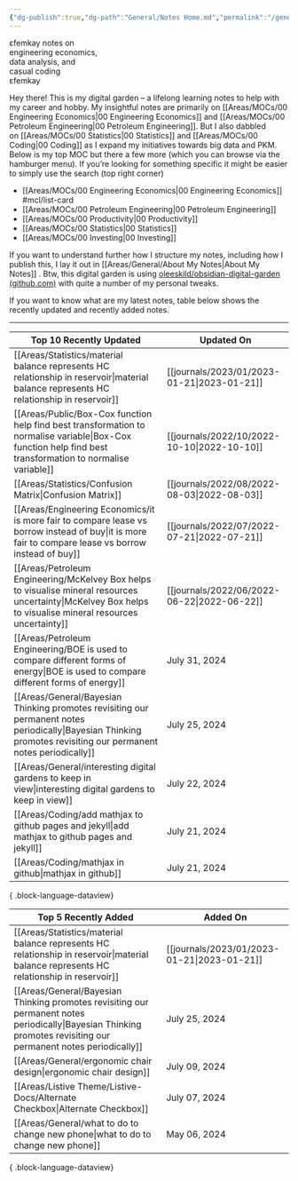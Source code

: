 ```yaml
---
{"dg-publish":true,"dg-path":"General/Notes Home.md","permalink":"/general/notes-home/","title":"Efemkay Notes","tags":["gardenEntry"],"dgShowBacklinks":"false","dgShowToc":"false"}
---
```



<div class="title-intro" ><span class="epsilon">ε</span>femkay notes on <br/>engineering economics, <br/>data analysis, and <br/>casual coding</div>
<span class="epsilon">ε</span>femkay

Hey there! This is my digital garden – a lifelong learning notes to help with my career and hobby. My insightful notes are primarily on [[Areas/MOCs/00 Engineering Economics\|00 Engineering Economics]] and [[Areas/MOCs/00 Petroleum Engineering\|00 Petroleum Engineering]]. But I also dabbled on [[Areas/MOCs/00 Statistics\|00 Statistics]] and [[Areas/MOCs/00 Coding\|00 Coding]] as I expand my initiatives towards big data and PKM. Below is my top MOC but there a few more (which you can browse via the hamburger menu). If you’re looking for something specific it might be easier to simply use the search (top right corner)
- [[Areas/MOCs/00 Engineering Economics\|00 Engineering Economics]] #mcl/list-card
- [[Areas/MOCs/00 Petroleum Engineering\|00 Petroleum Engineering]]
- [[Areas/MOCs/00 Productivity\|00 Productivity]]
- [[Areas/MOCs/00 Statistics\|00 Statistics]]
- [[Areas/MOCs/00 Investing\|00 Investing]]

If you want to understand further how I structure my notes, including how I publish this, I lay it out in [[Areas/General/About My Notes\|About My Notes]] . Btw, this digital garden is using [oleeskild/obsidian-digital-garden (github.com)](https://github.com/oleeskild/obsidian-digital-garden) with quite a number of my personal tweaks.

If you want to know what are my latest notes, table below shows the recently updated and recently added notes.

---

| Top 10 Recently Updated                                                                                                                                             | Updated On                                     |
| ------------------------------------------------------------------------------------------------------------------------------------------------------------------- | ---------------------------------------------- |
| [[Areas/Statistics/material balance represents HC relationship in reservoir\|material balance represents HC relationship in reservoir]]                          | [[journals/2023/01/2023-01-21\|2023-01-21]] |
| [[Areas/Public/Box-Cox function help find best transformation to normalise variable\|Box-Cox function help find best transformation to normalise variable]]      | [[journals/2022/10/2022-10-10\|2022-10-10]] |
| [[Areas/Statistics/Confusion Matrix\|Confusion Matrix]]                                                                                                          | [[journals/2022/08/2022-08-03\|2022-08-03]] |
| [[Areas/Engineering Economics/it is more fair to compare lease vs borrow instead of buy\|it is more fair to compare lease vs borrow instead of buy]]             | [[journals/2022/07/2022-07-21\|2022-07-21]] |
| [[Areas/Petroleum Engineering/McKelvey Box helps to visualise mineral resources uncertainty\|McKelvey Box helps to visualise mineral resources uncertainty]]     | [[journals/2022/06/2022-06-22\|2022-06-22]] |
| [[Areas/Petroleum Engineering/BOE is used to compare different forms of energy\|BOE is used to compare different forms of energy]]                               | July 31, 2024                                  |
| [[Areas/General/Bayesian Thinking promotes revisiting our permanent notes periodically\|Bayesian Thinking promotes revisiting our permanent notes periodically]] | July 25, 2024                                  |
| [[Areas/General/interesting digital gardens to keep in view\|interesting digital gardens to keep in view]]                                                       | July 22, 2024                                  |
| [[Areas/Coding/add mathjax to github pages and jekyll\|add mathjax to github pages and jekyll]]                                                                  | July 21, 2024                                  |
| [[Areas/Coding/mathjax in github\|mathjax in github]]                                                                                                            | July 21, 2024                                  |

{ .block-language-dataview}

| Top 5 Recently Added                                                                                                                                                | Added On                                       |
| ------------------------------------------------------------------------------------------------------------------------------------------------------------------- | ---------------------------------------------- |
| [[Areas/Statistics/material balance represents HC relationship in reservoir\|material balance represents HC relationship in reservoir]]                          | [[journals/2023/01/2023-01-21\|2023-01-21]] |
| [[Areas/General/Bayesian Thinking promotes revisiting our permanent notes periodically\|Bayesian Thinking promotes revisiting our permanent notes periodically]] | July 25, 2024                                  |
| [[Areas/General/ergonomic chair design\|ergonomic chair design]]                                                                                                 | July 09, 2024                                  |
| [[Areas/Listive Theme/Listive-Docs/Alternate Checkbox\|Alternate Checkbox]]                                                                                      | July 07, 2024                                  |
| [[Areas/General/what to do to change new phone\|what to do to change new phone]]                                                                                 | May 06, 2024                                   |

{ .block-language-dataview}